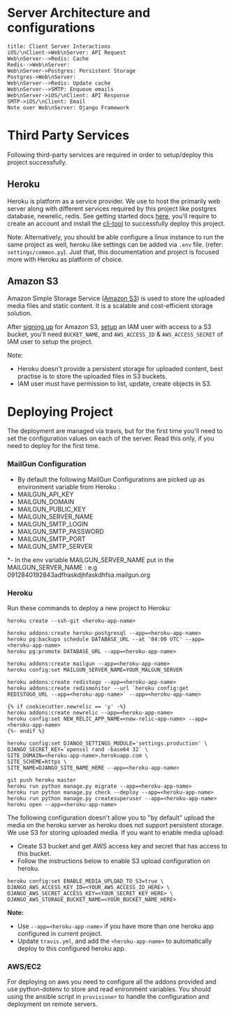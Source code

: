 # Server Architecture and configurations

```sequence
title: Client Server Interactions
iOS/\nClient->Web\nServer: API Request
Web\nServer-->Redis: Cache
Redis-->Web\nServer: 
Web\nServer->Postgres: Persistent Storage
Postgres->Web\nServer: 
Web\nServer-->Redis: Update cache
Web\nServer-->SMTP: Enqueue emails
Web\nServer->iOS/\nClient: API Response
SMTP->iOS/\nClient: Email
Note over Web\nServer: Django Framework
```

# Third Party Services

Following third-party services are required in order to setup/deploy this project successfully.

## Heroku

Heroku is platform as a service provider. We use to host the primarily web server along with different services required by this project like postgres database, newrelic, redis. See getting started docs [here][heroku-docs], you'll require to create an account and install the [cli-tool][heroku-cli] to successfully deploy this project.

[heroku-docs]: https://devcenter.heroku.com/
[heroku-cli]: https://devcenter.heroku.com/articles/heroku-command

Note: Alternatively, you should be able configure a linux instance to run the same project as well, heroku like settings can be added via `.env` file. (refer: `settings/common.py`). Just that, this documentation and project is focused more with Heroku as platform of choice.

## Amazon S3

Amazon Simple Storage Service ([Amazon S3]) is used to store the uploaded media files and static content. It is a scalable and cost-efficient storage solution. 

After [signing up][s3-signup] for Amazon S3, [setup][s3-iam-setup] an IAM user with access to a S3 bucket, you'll need `BUCKET_NAME`, and `AWS_ACCESS_ID` & `AWS_ACCESS_SECRET` of IAM user to setup the project.

[Amazon S3]: http://aws.amazon.com/s3/
[s3-signup]: http://docs.aws.amazon.com/AmazonS3/latest/gsg/SigningUpforS3.html
[s3-iam-setup]: https://rbgeek.wordpress.com/2014/07/18/amazon-iam-user-creation-for-single-s3-bucket-access/

Note: 
- Heroku doesn't provide a persistent storage for uploaded content, best practise is to store the uploaded files in S3 buckets.
- IAM user must have permission to list, update, create objects in S3.

# Deploying Project

The deployment are managed via travis, but for the first time you'll need to set the configuration values on each of the server. Read this only, if you need to deploy for the first time.

### MailGun Configuration 

- By default the following MailGun Configurations are picked up as environment variable from Heroku :  
- MAILGUN_API_KEY
- MAILGUN_DOMAIN
- MAILGUN_PUBLIC_KEY
- MAILGUN_SERVER_NAME
- MAILGUN_SMTP_LOGIN
- MAILGUN_SMTP_PASSWORD
- MAILGUN_SMTP_PORT
- MAILGUN_SMTP_SERVER

*- In the env variable MAILGUN_SERVER_NAME put in the MAILGUN_SERVER_NAME : e.g 0912840192843adfhaskdjhfaskdhfsa.mailgun.org 

### Heroku

Run these commands to deploy a new project to Heroku:

```
heroku create --ssh-git <heroku-app-name>

heroku addons:create heroku-postgresql --app=<heroku-app-name>
heroku pg:backups schedule DATABASE_URL --at '04:00 UTC' --app=<heroku-app-name>
heroku pg:promote DATABASE_URL --app=<heroku-app-name>

heroku addons:create mailgun --app=<heroku-app-name>
heroku config:set MAILGUN_SERVER_NAME=YOUR_MALGUN_SERVER

heroku addons:create redistogo --app=<heroku-app-name>
heroku addons:create redismonitor --url `heroku config:get REDISTOGO_URL --app=<heroku-app-name>` --app=<heroku-app-name>

{% if cookiecutter.newrelic == 'y' -%}
heroku addons:create newrelic --app=<heroku-app-name>
heroku config:set NEW_RELIC_APP_NAME=<new-relic-app-name> --app=<heroku-app-name>
{%- endif %}

heroku config:set DJANGO_SETTINGS_MODULE='settings.production' \
DJANGO_SECRET_KEY=`openssl rand -base64 32` \
SITE_DOMAIN=<heroku-app-name>.herokuapp.com \
SITE_SCHEME=https \
SITE_NAME=DJANGO_SITE_NAME_HERE --app=<heroku-app-name>

git push heroku master
heroku run python manage.py migrate --app=<heroku-app-name>
heroku run python manage.py check --deploy --app=<heroku-app-name>
heroku run python manage.py createsuperuser --app=<heroku-app-name>
heroku open --app=<heroku-app-name>
```

The following configuration doesn't allow you to "by default" upload the media on the heroku server as heroku does
not support persistent storage. We use S3 for storing uploaded media. If you want to enable media upload:

- Create S3 bucket and get AWS access key and secret that has access to this bucket.
- Follow the instructions below to enable S3 upload configuration on heroku.

```
heroku config:set ENABLE_MEDIA_UPLOAD_TO_S3=true \
DJANGO_AWS_ACCESS_KEY_ID=<YOUR_AWS_ACCESS_ID_HERE> \
DJANGO_AWS_SECRET_ACCESS_KEY=<YOUR_SECRET_KEY_HERE> \
DJANGO_AWS_STORAGE_BUCKET_NAME=<YOUR_BUCKET_NAME_HERE>
```


**Note:**
- Use `--app=<heroku-app-name>` if you have more than one heroku app configured in current project.
- Update `travis.yml`, and add the `<heroku-app-name>` to automatically deploy to this configured heroku app.

### AWS/EC2

For deploying on aws you need to configure all the addons provided and use python-dotenv to store and read enironment variables. You should using the ansible script in `provisioner` to handle the configuration and deployment on remote servers.
